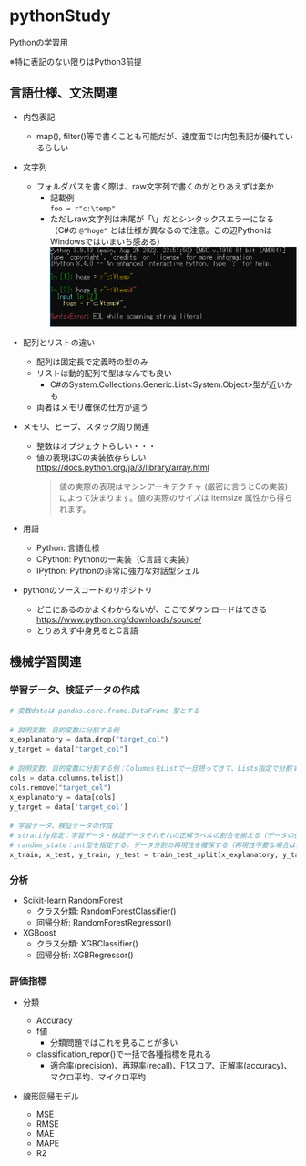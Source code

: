 # pythonStudy

Pythonの学習用

※特に表記のない限りはPython3前提

## 言語仕様、文法関連

* 内包表記
    * map(), filter()等で書くことも可能だが、速度面では内包表記が優れているらしい

* 文字列
    * フォルダパスを書く際は、raw文字列で書くのがとりあえずは楽か
        * 記載例  
        `foo = r"c:\temp"`
        * ただしraw文字列は末尾が「\」だとシンタックスエラーになる  
        （C#の `@"hoge"` とは仕様が異なるので注意。この辺PythonはWindowsではいまいち感ある）  
        ![](img/README/20220911-09152040.png)

* 配列とリストの違い
    * 配列は固定長で定義時の型のみ
    * リストは動的配列で型はなんでも良い
        * C#のSystem.Collections.Generic.List<System.Object>型が近いかも
    * 両者はメモリ確保の仕方が違う

* メモリ、ヒープ、スタック周り関連
    * 整数はオブジェクトらしい・・・
    * 値の表現はCの実装依存らしい  
    https://docs.python.org/ja/3/library/array.html  
        > 値の実際の表現はマシンアーキテクチャ (厳密に言うとCの実装) によって決まります。値の実際のサイズは itemsize 属性から得られます。

* 用語
    * Python: 言語仕様
    * CPython: Pythonの一実装（C言語で実装）
    * IPython: Pythonの非常に強力な対話型シェル

* pythonのソースコードのリポジトリ
    * どこにあるのかよくわからないが、ここでダウンロードはできる  
        https://www.python.org/downloads/source/
    * とりあえず中身見るとC言語

## 機械学習関連

### 学習データ、検証データの作成

```python
# 変数dataは pandas.core.frame.DataFrame 型とする

# 説明変数、目的変数に分割する例
x_explanatory = data.drop("target_col")
y_target = data["target_col"]

# 説明変数、目的変数に分割する例：ColumnsをListで一旦摂ってきて、Lists指定で分割するパターン
cols = data.columns.tolist()
cols.remove("target_col")
x_explanatory = data[cols]
y_target = data['target_col']

# 学習データ、検証データの作成
# stratify指定：学習データ・検証データそれぞれの正解ラベルの割合を揃える（データの偏りを回避する）
# random_state：int型を指定する。データ分割の再現性を確保する（再現性不要な場合は指定しなくてもよい）
x_train, x_test, y_train, y_test = train_test_split(x_explanatory, y_target, stratify = y_target, random_state = 42)
```

### 分析

* Scikit-learn RandomForest
    * クラス分類: RandomForestClassifier()
    * 回帰分析: RandomForestRegressor()
* XGBoost
    * クラス分類: XGBClassifier()
    * 回帰分析: XGBRegressor()

### 評価指標

* 分類
    * Accuracy
    * f値
        * 分類問題ではこれを見ることが多い
    * classification_repor()で一括で各種指標を見れる
        * 適合率(precision)、再現率(recall)、F1スコア、正解率(accuracy)、マクロ平均、マイクロ平均

* 線形回帰モデル
    * MSE
    * RMSE
    * MAE
    * MAPE
    * R2

